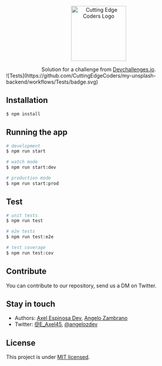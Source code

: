 <p align="center">
 <img src="https://avatars0.githubusercontent.com/u/72760547?s=400&u=160f1dcaf3d5d5542dd9ef52d1a4d4999b2077a3&v=4" width="150" alt="Cutting Edge Coders Logo"/>
</p>

<div align="center">
   Solution for a challenge from  <a href="http://devchallenges.io" target="_blank">Devchallenges.io</a>.
</div>
![Tests](https://github.com/CuttingEdgeCoders/my-unsplash-backend/workflows/Tests/badge.svg)


## Installation

```bash
$ npm install
```

## Running the app

```bash
# development
$ npm run start

# watch mode
$ npm run start:dev

# production mode
$ npm run start:prod
```

## Test

```bash
# unit tests
$ npm run test

# e2e tests
$ npm run test:e2e

# test coverage
$ npm run test:cov
```

## Contribute

You can contribute to our repository, send us a DM on Twitter.

## Stay in touch

- Authors: [Axel Espinosa Dev](https://axelespinosadev.com/github), [Angelo Zambrano](https://github.com/angelozdev)
- Twitter: [@E_Axel45](https://twitter.com/E_Axel45), [@angelozdev](https://twitter.com/angelozdev)

## License

  This project is under [MIT licensed](LICENSE).
